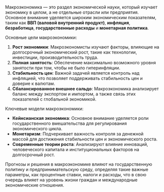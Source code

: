 Макроэкономика — это раздел экономической науки, который изучает экономику в целом, а не отдельные отрасли или предприятия. Основное внимание уделяется широким экономическим показателям, таким как **ВВП (валовой внутренний продукт)**, **инфляция**, **безработица**, **государственные расходы** и **монетарная политика**.

Основные цели макроэкономики:

1. **Рост экономики**: Макроэкономисты изучают факторы, влияющие на долгосрочный экономический рост, такие как технологии, инвестиции, производительность труда.
2. **Полная занятость**: Обеспечение максимально возможного уровня занятости при том, чтобы не было гиперинфляции.
3. **Стабильность цен**: Важной задачей является контроль над инфляцией, что позволяет поддерживать стабильность цен и доверие к валютам.
4. **Сбалансированное внешнее сальдо**: Макроэкономика анализирует баланс между экспортом и импортом, а также связь этих показателей с глобальной экономикой.

Ключевые модели макроэкономики:

- **Кейнсианская экономика**: Основное внимание уделяется роли государственного вмешательства для регулирования экономического цикла.
- **Монетаризм**: Подчеркивает важность контроля за денежной массой для достижения стабильности цен и экономического роста.
- **Современные теории роста**: Анализируют влияние инноваций, человеческого капитала и институциональных факторов на долгосрочный рост.

Прогнозы и решения в макроэкономике влияют на государственную политику и предпринимательскую среду, определяя такие важные параметры, как процентные ставки, налоги и расходы, что в свою очередь влияет на уровень жизни граждан и международные экономические отношения.